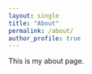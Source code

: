 ```yaml
---
layout: single
title: "About"
permalink: /about/
author_profile: true
---
```


This is my about page.